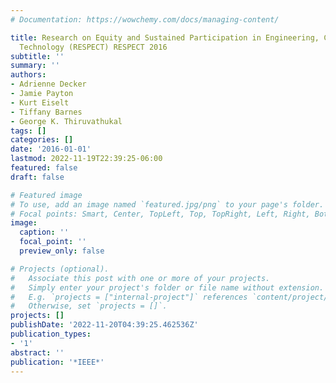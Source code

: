 ```yaml
---
# Documentation: https://wowchemy.com/docs/managing-content/

title: Research on Equity and Sustained Participation in Engineering, Computing, and
  Technology (RESPECT) RESPECT 2016
subtitle: ''
summary: ''
authors:
- Adrienne Decker
- Jamie Payton
- Kurt Eiselt
- Tiffany Barnes
- George K. Thiruvathukal
tags: []
categories: []
date: '2016-01-01'
lastmod: 2022-11-19T22:39:25-06:00
featured: false
draft: false

# Featured image
# To use, add an image named `featured.jpg/png` to your page's folder.
# Focal points: Smart, Center, TopLeft, Top, TopRight, Left, Right, BottomLeft, Bottom, BottomRight.
image:
  caption: ''
  focal_point: ''
  preview_only: false

# Projects (optional).
#   Associate this post with one or more of your projects.
#   Simply enter your project's folder or file name without extension.
#   E.g. `projects = ["internal-project"]` references `content/project/deep-learning/index.md`.
#   Otherwise, set `projects = []`.
projects: []
publishDate: '2022-11-20T04:39:25.462536Z'
publication_types:
- '1'
abstract: ''
publication: '*IEEE*'
---
```

